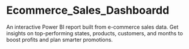 # Ecommerce_Sales_Dashboardd
An interactive Power BI report built from e-commerce sales data. Get insights on top-performing states, products, customers, and months to boost profits and plan smarter promotions.
